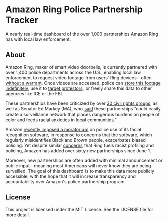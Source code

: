 # Amazon Ring Police Partnership Tracker

A nearly real-time dashboard of the over 1,000 partnerships Amazon Ring has with local law enforcement.

## About

Amazon Ring, maker of smart video doorbells, is currently partnered with over 1,400 police departments across the U.S., enabling local law enforcement to request video footage from users' Ring devices—often [without a warrant](https://www.vox.com/recode/2019/10/8/20903536/amazon-ring-doorbell-civil-rights-police-partnerships). Once videos are accessed, police can [store this footage indefinitely](https://www.markey.senate.gov/news/press-releases/senator-markey-investigation-into-amazon-ring-doorbell-reveals-egregiously-lax-privacy-policies-and-civil-rights-protections), use it to [target protestors](https://www.vox.com/recode/2019/10/8/20903536/amazon-ring-doorbell-civil-rights-police-partnerships), or freely share this data to other agencies like ICE or the FBI.

These partnerships have been criticized by over [30 civil rights groups](https://www.fightforthefuture.org/news/2019-10-07-open-letter-calling-on-elected-officials-to-stop/), as well as Senator Ed Markey (MA), who [said](https://www.washingtonpost.com/technology/2019/09/05/sen-markey-seeks-answers-ring-doorbell-camera-police-network/) these partnerships “could easily create a surveillance network that places dangerous burdens on people of color and feeds racial anxieties in local communities.”

Amazon [recently imposed a moratorium](https://www.nytimes.com/2020/06/10/technology/amazon-facial-recognition-backlash.html) on police use of its facial recognition software, in response to concerns that the software, which regularly misidentifies Black and Brown people, exacerbates biased policing. Yet despite similar [concerns](https://www.vice.com/en_us/article/qvyvzd/amazons-home-security-company-is-turning-everyone-into-cops) that Ring fuels racist profiling and policing, Amazon has added over sixty new partnerships since June 1.

Moreover, new partnerships are often added with minimal announcement or public input—meaning most Americans will never know they are being surveilled. The goal of this dashboard is to make this data more publicly accessible, with the hope that it will increase transparency and accountability over Amazon's police partnership program. 

## License

This project is licensed under the MIT License. See the LICENSE file for more detail.
